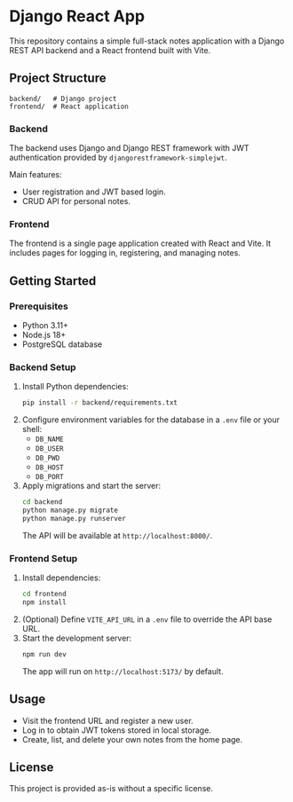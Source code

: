 # Django React App

This repository contains a simple full-stack notes application with a Django REST API backend and a React frontend built with Vite.

## Project Structure

```
backend/   # Django project
frontend/  # React application
```

### Backend

The backend uses Django and Django REST framework with JWT authentication provided by `djangorestframework-simplejwt`.

Main features:
- User registration and JWT based login.
- CRUD API for personal notes.

### Frontend

The frontend is a single page application created with React and Vite. It includes pages for logging in, registering, and managing notes.

## Getting Started

### Prerequisites
- Python 3.11+
- Node.js 18+
- PostgreSQL database

### Backend Setup

1. Install Python dependencies:
   ```bash
   pip install -r backend/requirements.txt
   ```
2. Configure environment variables for the database in a `.env` file or your shell:
   - `DB_NAME`
   - `DB_USER`
   - `DB_PWD`
   - `DB_HOST`
   - `DB_PORT`
3. Apply migrations and start the server:
   ```bash
   cd backend
   python manage.py migrate
   python manage.py runserver
   ```
   The API will be available at `http://localhost:8000/`.

### Frontend Setup

1. Install dependencies:
   ```bash
   cd frontend
   npm install
   ```
2. (Optional) Define `VITE_API_URL` in a `.env` file to override the API base URL.
3. Start the development server:
   ```bash
   npm run dev
   ```
   The app will run on `http://localhost:5173/` by default.

## Usage

- Visit the frontend URL and register a new user.
- Log in to obtain JWT tokens stored in local storage.
- Create, list, and delete your own notes from the home page.

## License

This project is provided as-is without a specific license.

